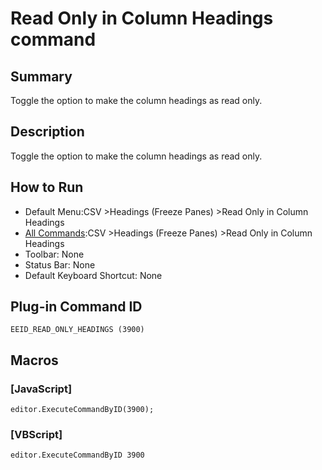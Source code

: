 # Read Only in Column Headings command

## Summary

Toggle the option to make the column headings as read only.

## Description

Toggle the option to make the column headings as read only.

## How to Run

- Default Menu:CSV \>Headings (Freeze Panes) \>Read Only in Column Headings
- [All Commands](../tools/all_commands):CSV \>Headings (Freeze Panes) \>Read Only in Column Headings
- Toolbar: None
- Status Bar: None
- Default Keyboard Shortcut: None

## Plug-in Command ID

```
EEID_READ_ONLY_HEADINGS (3900)```

## Macros

### \[JavaScript\]

```
editor.ExecuteCommandByID(3900);
```

### \[VBScript\]

```
editor.ExecuteCommandByID 3900
```
